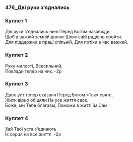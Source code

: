### 476_Дві руки з'єднались
### Куплет 1
Дві руки з'єднались нині Перед Богом назавжди. <br/>Щоб в важкій земній долині Шлях свій радісно пройти. <br/>Для піддержки в праці спільній, Для потіхи в час важкий.
### Куплет 2
Руку милості, Всесильний, <br/>Поклади тепер на них. -2р
### Куплет 3
Двоє уст тепер сказали Перед Богом «Так» святе. <br/>Жити вірно обіцяли На усе життя своє. <br/>Боже, ми Тебе благаєм, Поможи в житті їм Сам.
### Куплет 4
Хай Твої уста з'єднають <br/>Їх серця на все життя. -2р
